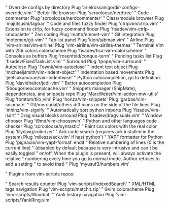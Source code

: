 " Override configs by directory 
Plug 'arielrossanigo/dir-configs-override.vim'
" Better file browser
Plug 'scrooloose/nerdtree'
" Code commenter
Plug 'scrooloose/nerdcommenter'
" Class/module browser
Plug 'majutsushi/tagbar'
" Code and files fuzzy finder
Plug 'ctrlpvim/ctrlp.vim'
" Extension to ctrlp, for fuzzy command finder
Plug 'fisadev/vim-ctrlp-cmdpalette'
" Zen coding
Plug 'mattn/emmet-vim'
" Git integration
Plug 'motemen/git-vim'
" Tab list panel
Plug 'kien/tabman.vim'
" Airline
Plug 'vim-airline/vim-airline'
Plug 'vim-airline/vim-airline-themes'
" Terminal Vim with 256 colors colorscheme
Plug 'fisadev/fisa-vim-colorscheme'
" Consoles as buffers
Plug 'rosenfeld/conque-term'
" Pending tasks list
Plug 'fisadev/FixedTaskList.vim'
" Surround
Plug 'tpope/vim-surround'
" Autoclose
Plug 'Townk/vim-autoclose'
" Indent text object
Plug 'michaeljsmith/vim-indent-object'
" Indentation based movements
Plug 'jeetsukumaran/vim-indentwise'
" Python autocompletion, go to definition.
Plug 'davidhalter/jedi-vim'
" Better autocompletion
Plug 'Shougo/neocomplcache.vim'
" Snippets manager (SnipMate), dependencies, and snippets repo
Plug 'MarcWeber/vim-addon-mw-utils'
Plug 'tomtom/tlib_vim'
Plug 'honza/vim-snippets'
Plug 'garbas/vim-snipmate'
" Git/mercurial/others diff icons on the side of the file lines
Plug 'mhinz/vim-signify'
" Automatically sort python imports
Plug 'fisadev/vim-isort'
" Drag visual blocks arround
Plug 'fisadev/dragvisuals.vim'
" Window chooser
Plug 't9md/vim-choosewin'
" Python and other languages code checker
Plug 'scrooloose/syntastic'
" Paint css colors with the real color
Plug 'lilydjwg/colorizer'
" Ack code search (requires ack installed in the system)
Plug 'mileszs/ack.vim'
if has('python')
    " YAPF formatter for Python
    Plug 'pignacio/vim-yapf-format'
endif
" Relative numbering of lines (0 is the current line)
" (disabled by default because is very intrusive and can't be easily toggled
" on/off. When the plugin is present, will always activate the relative 
" numbering every time you go to normal mode. Author refuses to add a setting 
" to avoid that)
" Plug 'myusuf3/numbers.vim'

" Plugins from vim-scripts repos:

" Search results counter
Plug 'vim-scripts/IndexedSearch'
" XML/HTML tags navigation
Plug 'vim-scripts/matchit.zip'
" Gvim colorscheme
Plug 'vim-scripts/Wombat'
" Yank history navigation
Plug 'vim-scripts/YankRing.vim'




